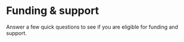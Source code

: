 # Funding & support

Answer a few quick questions to see if you are eligible for funding and support.
